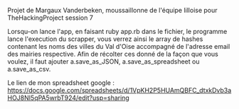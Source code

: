Projet de Margaux Vanderbeken, moussaillonne de l'équipe lilloise pour TheHackingProject session 7

Lorsqu-on lance l'app, en faisant ruby app.rb dans le fichier, le programme lance l'execution du scrapper, vous verrez ainsi le array de hashes contenant les noms des villes du Val d'Oise accompagné de l'adresse email des mairies respective. Afin de récolter ces donné de la façon que vous voulez, il faut ajouter a.save_as_JSON, a.save_as_spreadsheet ou a.save_as_csv.

Le lien de mon spreadsheet google : https://docs.google.com/spreadsheets/d/1VpKH2P5HUAmQBFC_dtxkDvb3aHOJ8NI5qPA5wrbT924/edit?usp=sharing